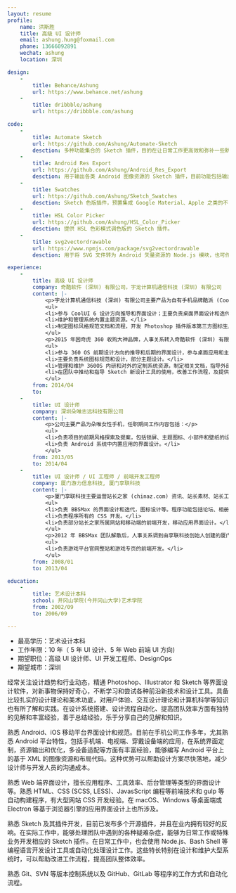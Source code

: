 ```yaml
---
layout: resume
profile:
    name: 洪斯胜
    title: 高级 UI 设计师
    email: ashung.hung@foxmail.com
    phone: 13666092891
    wechat: ashung
    location: 深圳

design:
    -
        title: Behance/Ashung
        url: https://www.behance.net/ashung
    -
        title: dribbble/ashung
        url: https://dribbble.com/ashung

code:
    -
        title: Automate Sketch
        url: https://github.com/Ashung/Automate-Sketch
        desction: 多种功能集合的 Sketch 插件，目的在让日常工作更高效和弥补一些默认缺少的高级功能，同时又不需要为某个特殊功能寻找插件。在国外设计师中有较高使用率，并且经常在一些专业文章上被提及。特别是在组件和库的管理、图层操作和文件整理上，提供了很多非常强大而实用的功能。
    -
        title: Android Res Export
        url: https://github.com/Ashung/Android_Res_Export
        desction: 用于输出各类 Android 图像资源的 Sketch 插件，目前功能包括输出各种尺寸 PNG 资源、输出应用启动图标、预览和输出点九资源、输出 Android 矢量文件和预览保存形状或色彩资源的代码等。
    -
        title: Swatches
        url: https://github.com/Ashung/Sketch_Swatches
        desction: Sketch 色版插件，预置集成 Google Material、Apple 之类的不同设计系统和各种专业印刷色版，为设计师提供配色灵感和依据。
    -
        title: HSL Color Picker
        url: https://github.com/Ashung/HSL_Color_Picker
        desction: 提供 HSL 色彩模式调色版的 Sketch 插件。
    -
        title: svg2vectordrawable
        url: https://www.npmjs.com/package/svg2vectordrawable
        desction: 用于将 SVG 文件转为 Android 矢量资源的 Node.js 模块，也可作为命令行工具使用。

experience:
    -
        title: 高级 UI 设计师
        company: 奇酷软件 (深圳) 有限公司，宇龙计算机通信科技 (深圳) 有限公司
        content: |-
            <p>宇龙计算机通信科技 (深圳) 有限公司主要产品为自有手机品牌酷派 (Coolpad)，任职期间主要负责酷派旗下电商品牌大神 (Dazen) 手机的 UI 设计。工作内容包括：</p>
            <ul>
            <li>参与 CoolUI 6 设计方向推导和界面设计；主要负责桌面界面设计和迭代；主要负责 CoolUI 5.7 - 6 的默认桌面图标设计。</li>
            <li>维护和管理系统内置主题资源。</li>
            <li>制定图标风格规范文档和流程，开发 Photoshop 插件版本第三方图标生成工具。</li>
            </ul>
            <p>2015 年因奇虎 360 收购大神品牌，人事关系转入奇酷软件 (深圳) 有限公司。公司主要产品为早期的奇酷手机和现在的 360 手机，任职期间主要负责 360 OS 相关工作，工作内容包括：</p>
            <ul>
            <li>参与 360 OS 前期设计方向的推导和后期的界面设计，参与桌面应用和主题图标设计。</li>
            <li>主要负责系统图标规范和设计，部分主题设计。</li>
            <li>管理和维护 360OS 内研和对外的定制系统资源，制定相关文档，指导外部手机厂商设计师定制系统主题。</li>
            <li>在团队中推动和指导 Sketch 新设计工具的使用，改善工作流程，及提供 Android 相关的技术帮助。</li>
            </ul>
        from: 2014/04
        to:
    -
        title: UI 设计师
        company: 深圳朵唯志远科技有限公司
        content: |-
            <p>公司主要产品为朵唯女性手机，任职期间工作内容包括：</p>
            <ul>
            <li>负责项目的前期风格探索及提案，包括锁屏、主题图标、小部件和壁纸的设计。</li>
            <li>负责 Android 系统中内置应用的界面设计。</li>
            </ul>
        from: 2013/05
        to: 2014/04
    -
        title: UI 设计师 / UI 工程师 / 前端开发工程师
        company: 厦门游力信息科技, 厦门享联科技
        content: |-
            <p>厦门享联科技主要运营站长之家 (chinaz.com) 资讯、站长素材、站长工具、源码下载等多家子站点。主要负责公司旗下开源社区程序 BBSMax 的主设计和 CSS 开发。任职期间工作内容包括：</p>
            <ul>
            <li>负责 BBSMax 的界面设计和迭代，图标设计等。程序功能包括论坛、相册、博客、网络硬盘和后台管理等。</li>
            <li>负责程序所有的 CSS 开发。</li>
            <li>负责部分站长之家所属网站和移动端的前端开发，移动应用界面设计。</li>
            </ul>
            <p>2012 年 BBSMax 团队解散后，人事关系调到由享联科技创始人创建的厦门光环信息科技旗下的厦门游力信息科技，公司主要运营手游和页游，目前为飞鱼科技旗下游戏平台。任职期间工作内容主要为：</p>
            <ul>
            <li>负责游戏平台官网整站和游戏专页的前端开发。</li>
            </ul>
        from: 2008/01
        to: 2013/04

education:
    -
        title: 艺术设计本科
        school: 井冈山学院(今井冈山大学)艺术学院
        from: 2002/09
        to: 2006/09

---
```


- 最高学历：艺术设计本科
- 工作年限：10 年（ 5 年 UI 设计、5 年 Web 前端 UI 方向)
- 期望职位：高级 UI 设计师、UI 开发工程师、DesignOps
- 期望城市：深圳

经常关注设计趋势和行业动态，精通 Photoshop、Illustrator 和 Sketch 等界面设计软件，对新事物保持好奇心，不断学习和尝试各种前沿新技术和设计工具。具备比较扎实的设计理论和美术功底，对用户体验、交互设计理论和计算机科学等知识也有所了解和实践。在设计系统搭建、设计流程自动化、提高团队效率方面有独特的见解和丰富经验，善于总结经验，乐于分享自己的见解和知识。

熟悉 Android、iOS 移动平台界面设计和规范。目前在手机公司工作多年，尤其熟悉 Android 平台特性，包括手机端、电视端、穿戴设备端的应用，在系统界面定制，资源输出和优化，多设备适配等方面有丰富经验，能够编写 Android 平台上的基于 XML 的图像资源和布局代码。这种优势可以帮助设计方案尽快落地，减少设计师与开发人员的沟通成本。

熟悉 Web 端界面设计，擅长应用程序、工具效率、后台管理等类型的界面设计等。熟悉 HTML、CSS (SCSS, LESS)、JavasScript 编程等前端技术和 gulp 等自动构建程序，有大型网站 CSS 开发经验。在 macOS、Windows 等桌面端或 Electron 等基于浏览器引擎的应用界面设计上也所涉及。

熟悉 Sketch 及其插件开发，目前已发布多个开源插件，并且在业内拥有较好的反响。在实际工作中，能够处理团队中遇到的各种疑难杂症，能够为日常工作或特殊业务开发相应的 Sketch 插件。在日常工作中，也会使用 Node.js、Bash Shell 等编程语言开发设计工具或自动化处理设计工作。这些特长特别在设计和维护大型系统时，可以帮助改进工作流程，提高团队整体效率。

熟悉 Git、SVN 等版本控制系统以及 GitHub、GitLab 等程序的工作方式和自动化流程。
